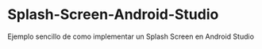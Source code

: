 # Splash-Screen-Android-Studio
Ejemplo sencillo de como implementar un Splash Screen en Android Studio
